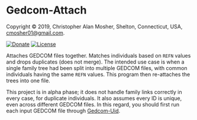 # Gedcom-Attach

Copyright © 2019, Christopher Alan Mosher, Shelton, Connecticut, USA, <cmosher01@gmail.com>.

[![Donate](https://img.shields.io/badge/Donate-PayPal-green.svg)](https://www.paypal.com/cgi-bin/webscr?cmd=_s-xclick&hosted_button_id=CVSSQ2BWDCKQ2)
[![License](https://img.shields.io/github/license/cmosher01/Gedcom-Attach.svg)](https://www.gnu.org/licenses/gpl.html)

Attaches GEDCOM files together. Matches individuals based on `REFN` values and
drops duplicates (does not merge). The intended use case is when a single family
tree had been split into multiple GEDCOM files, with common individuals having
the same `REFN` values. This program then re-attaches the trees into one file.

This project is in alpha phase; it does not handle family links correctly in
every case, for duplicate individuals. It also assumes every ID is unique, even
across different GEDCOM files. In this regard, you should first run each input
GEDCOM file through [Gedcom-Uid](https://github.com/cmosher01/Gedcom-Uid).
